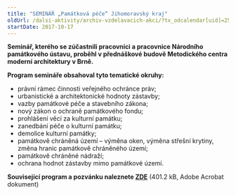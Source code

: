 ```yaml
---
title: "SEMINÁŘ „Památková péče“ Jihomoravský kraj"
oldUrl: /dalsi-aktivity/archiv-vzdelavacich-akci/?tx_odcalendar[uid]=250&cHash=332b6f0ecf88cd17be002441e928c6f3
startDate: 2017-10-17
---
```


<p><strong>Seminář, kterého se zúčastnili pracovníci a pracovnice Národního památkového ústavu, proběhl v přednáškové budově Metodického centra moderní architektury v Brně.</strong></p>
<p><strong>Program semináře obsahoval tyto tematické okruhy:</strong></p><ul><li>právní rámec činnosti veřejného ochránce práv;</li><li>urbanistické a architektonické hodnoty zástavby;</li><li>vazby památkové péče a stavebního zákona;</li><li>nový zákon o ochraně památkového fondu;</li><li>prohlášení věcí za kulturní památku;</li><li>zanedbání péče o kulturní památku;</li><li>demolice kulturní památky;</li><li>památkově chráněná území – výměna oken, výměna střešní krytiny, změna hranic památkově chráněného území;</li><li>památkově chráněné nádraží;</li><li>ochrana hodnot zástavby mimo památkové území.</li></ul><p><strong>Související program a pozvánku naleznete </strong><a href="/uploads-import/projekt_ESF/00_2017_SEMINARE/ARCHIV_2017/Seminare_archiv/10_17_Pamatkova_pece_pozvanka.pdf" target="_blank"><strong>ZDE</strong></a> (401.2 kB, Adobe Acrobat dokument)</p>
